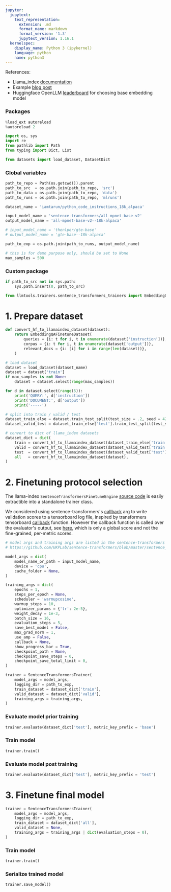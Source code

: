 ```yaml
---
jupyter:
  jupytext:
    text_representation:
      extension: .md
      format_name: markdown
      format_version: '1.3'
      jupytext_version: 1.16.1
  kernelspec:
    display_name: Python 3 (ipykernel)
    language: python
    name: python3
---
```


References:
- Llama_index [documentation](https://docs.llamaindex.ai/en/stable/examples/finetuning/embeddings/finetune_embedding.html#run-embedding-finetuning)
- Example [blog post](https://betterprogramming.pub/fine-tuning-your-embedding-model-to-maximize-relevance-retrieval-in-rag-pipeline-2ea3fa231149)
- Huggingface OpenLLM [leaderboard](https://huggingface.co/spaces/mteb/leaderboard) for choosing base embedding model

### Packages

```python
%load_ext autoreload
%autoreload 2
```

```python
import os, sys
import re
from pathlib import Path
from typing import Dict, List

from datasets import load_dataset, DatasetDict
```

### Global variables

```python
path_to_repo = Path(os.getcwd()).parent
path_to_src  = os.path.join(path_to_repo, 'src')
path_to_data = os.path.join(path_to_repo, 'data')
path_to_runs = os.path.join(path_to_repo, 'mlruns')
```

```python
dataset_name = 'iamtarun/python_code_instructions_18k_alpaca'

input_model_name = 'sentence-transformers/all-mpnet-base-v2'
output_model_name = 'all-mpnet-base-v2--18k-alpaca'

# input_model_name = 'thenlper/gte-base'
# output_model_name = 'gte-base--18k-alpaca'
```

```python
path_to_exp = os.path.join(path_to_runs, output_model_name)
```

```python
# this is for demo purpose only, should be set to None
max_samples = 500
```

### Custom package

```python
if path_to_src not in sys.path:
    sys.path.insert(0, path_to_src)
```

```python
from llmtools.trainers.sentence_transformers_trainers import EmbeddingQAFinetuneDataset, SentenceTransformersTrainer
```

# 1. Prepare dataset

```python
def convert_hf_to_llamaindex_dataset(dataset):
    return EmbeddingQAFinetuneDataset(
        queries = {i: t for i, t in enumerate(dataset['instruction'])},
        corpus = {i: t for i, t in enumerate(dataset['output'])}, 
        relevant_docs = {i: [i] for i in range(len(dataset))},
    )
```

```python
# load dataset
dataset = load_dataset(dataset_name)
dataset = dataset['train']
if max_samples is not None:
    dataset = dataset.select(range(max_samples))
```

```python
for d in dataset.select(range(5)):
    print('QUERY:', d['instruction'])
    print('DOCUMENT:', d['output'])
    print('-----')
```

```python
# split into train / valid / test
dataset_train_else = dataset.train_test_split(test_size = .2, seed = 42, shuffle = False)
dataset_valid_test = dataset_train_else['test'].train_test_split(test_size = .5, seed = 42, shuffle = False)

# convert to dict of llama_index datasets
dataset_dict = dict(
    train = convert_hf_to_llamaindex_dataset(dataset_train_else['train']),
    valid = convert_hf_to_llamaindex_dataset(dataset_valid_test['train']),
    test  = convert_hf_to_llamaindex_dataset(dataset_valid_test['test']),
    all   = convert_hf_to_llamaindex_dataset(dataset),
)
```

# 2. Finetuning protocol selection

The llama-index `SentenceTransformersFinetuneEngine` [source code](https://github.com/run-llama/llama_index/blob/main/llama-index-finetuning/llama_index/finetuning/embeddings/sentence_transformer.py) is easily extractible into a standalone trainer class.

We considered using sentence-transformers's [callback](https://github.com/UKPLab/sentence-transformers/blob/master/sentence_transformers/SentenceTransformer.py#L917) arg to write validation scores to a tensorboard log file, inspired by transformers tensorboard [callback](https://github.com/huggingface/transformers/blob/v4.37.2/src/transformers/integrations/integration_utils.py#L579) function. However the callback function is called over the evaluator's output, see [here](https://github.com/UKPLab/sentence-transformers/blob/master/sentence_transformers/evaluation/InformationRetrievalEvaluator.py#L144), which is only a global score and not the fine-grained, per-metric scores.

```python
# model args and training args are listed in the sentence-transformers source code:
# https://github.com/UKPLab/sentence-transformers/blob/master/sentence_transformers/SentenceTransformer.py

model_args = dict(
    model_name_or_path = input_model_name,
    device = 'cpu',
    cache_folder = None,
)

training_args = dict(
    epochs = 1,
    steps_per_epoch = None,
    scheduler = 'warmupcosine',
    warmup_steps = 10,
    optimizer_params = {'lr': 2e-5},
    weight_decay = 1e-3,
    batch_size = 16,
    evaluation_steps = 5,
    save_best_model = False,
    max_grad_norm = 1,
    use_amp = False,
    callback = None,
    show_progress_bar = True,
    checkpoint_path = None,
    checkpoint_save_steps = 0,
    checkpoint_save_total_limit = 0,
)
```

```python
trainer = SentenceTransformersTrainer(
    model_args = model_args,
    logging_dir = path_to_exp,
    train_dataset = dataset_dict['train'],
    valid_dataset = dataset_dict['valid'],
    training_args = training_args,
)
```

### Evaluate model prior training

```python
trainer.evaluate(dataset_dict['test'], metric_key_prefix = 'base')
```

### Train model

```python
trainer.train()
```

### Evaluate model post training

```python
trainer.evaluate(dataset_dict['test'], metric_key_prefix = 'test')
```

# 3. Finetune final model

```python
trainer = SentenceTransformersTrainer(
    model_args = model_args,
    logging_dir = path_to_exp,
    train_dataset = dataset_dict['all'],
    valid_dataset = None,
    training_args = training_args | dict(evaluation_steps = 0),
)
```

### Train model

```python
trainer.train()
```

### Serialize trained model

```python
trainer.save_model()
```

```python

```
